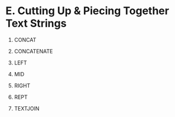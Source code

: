 # E. Cutting Up & Piecing Together Text Strings

1. CONCAT

2. CONCATENATE

3. LEFT

4. MID

5. RIGHT

6. REPT

7. TEXTJOIN

